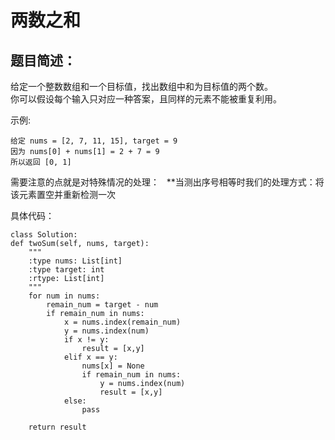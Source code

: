 # 两数之和
## 题目简述：
给定一个整数数组和一个目标值，找出数组中和为目标值的两个数。  
你可以假设每个输入只对应一种答案，且同样的元素不能被重复利用。  

示例:  

    给定 nums = [2, 7, 11, 15], target = 9
    因为 nums[0] + nums[1] = 2 + 7 = 9
    所以返回 [0, 1]

需要注意的点就是对特殊情况的处理：  
**当测出序号相等时我们的处理方式：将该元素置空并重新检测一次

具体代码：  

    class Solution:
    def twoSum(self, nums, target):
        """
        :type nums: List[int]
        :type target: int
        :rtype: List[int]
        """
        for num in nums:
            remain_num = target - num
            if remain_num in nums:
                x = nums.index(remain_num)
                y = nums.index(num)
                if x != y:
                    result = [x,y]
                elif x == y:
                    nums[x] = None
                    if remain_num in nums:
                        y = nums.index(num)
                        result = [x,y]
                else:
                    pass
                
        return result
